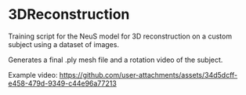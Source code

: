 # 3DReconstruction
Training script for the NeuS model for 3D reconstruction on a custom subject using a dataset of images. 

Generates a final .ply mesh file and a rotation video of the subject. 

Example video:
https://github.com/user-attachments/assets/34d5dcff-e458-479d-9349-c44e96a77213

